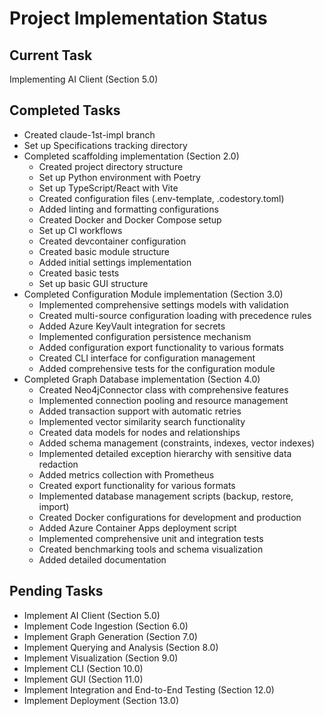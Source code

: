 # Project Implementation Status

## Current Task
Implementing AI Client (Section 5.0)

## Completed Tasks
- Created claude-1st-impl branch
- Set up Specifications tracking directory
- Completed scaffolding implementation (Section 2.0)
  - Created project directory structure
  - Set up Python environment with Poetry
  - Set up TypeScript/React with Vite
  - Created configuration files (.env-template, .codestory.toml)
  - Added linting and formatting configurations
  - Created Docker and Docker Compose setup
  - Set up CI workflows
  - Created devcontainer configuration
  - Created basic module structure
  - Added initial settings implementation
  - Created basic tests
  - Set up basic GUI structure
- Completed Configuration Module implementation (Section 3.0)
  - Implemented comprehensive settings models with validation
  - Created multi-source configuration loading with precedence rules
  - Added Azure KeyVault integration for secrets
  - Implemented configuration persistence mechanism
  - Added configuration export functionality to various formats
  - Created CLI interface for configuration management
  - Added comprehensive tests for the configuration module
- Completed Graph Database implementation (Section 4.0)
  - Created Neo4jConnector class with comprehensive features
  - Implemented connection pooling and resource management
  - Added transaction support with automatic retries
  - Implemented vector similarity search functionality
  - Created data models for nodes and relationships
  - Added schema management (constraints, indexes, vector indexes)
  - Implemented detailed exception hierarchy with sensitive data redaction
  - Added metrics collection with Prometheus
  - Created export functionality for various formats
  - Implemented database management scripts (backup, restore, import)
  - Created Docker configurations for development and production
  - Added Azure Container Apps deployment script
  - Implemented comprehensive unit and integration tests
  - Created benchmarking tools and schema visualization
  - Added detailed documentation

## Pending Tasks
- Implement AI Client (Section 5.0)
- Implement Code Ingestion (Section 6.0)
- Implement Graph Generation (Section 7.0)
- Implement Querying and Analysis (Section 8.0)
- Implement Visualization (Section 9.0)
- Implement CLI (Section 10.0)
- Implement GUI (Section 11.0)
- Implement Integration and End-to-End Testing (Section 12.0)
- Implement Deployment (Section 13.0)
